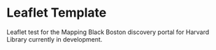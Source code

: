 # Leaflet Template
Leaflet test for the Mapping Black Boston discovery portal for Harvard Library currently in development. 
